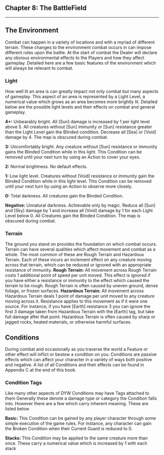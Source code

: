 ## Chapter 8: The BattleField
---



## The Environment
Combat can happen in a variety of locations and with a myriad of different terrain. These changes to the environment combat occurs in can impose different rules upon the battle. At the start of combat the Dealer will declare any obvious environmental effects to the Players and how they affect gameplay. Detailed here are a few basic features of the environment which will always be relevant to combat.

### Light
How well lit an area is can greatly impact not only combat but many aspects of gameplay. This aspect of an area is represented by a Light Level, a numerical value which grows as an area becomes more brightly lit. Detailed below are the possible light levels and their effects on combat and general gameplay.

**4+:** Unbearably bright. All [Sun]  damage is increased by 1 per light level above 5. All creatures without [Sun] immunity or [Sun] resistance greater than the Light Level gain the Blinded condition. Decrease all [Sea] or [Void] damage by 4. The map is obscured during combat.

**3:** Uncomfortably bright. Any creature without [Sun] resistance or immunity gains the Blinded Condition while in this light. This Condition can be removed until your next turn by using an Action to cover your eyes.

**2:** Normal brightness. No default effects.

**1:** Low light level. Creatures without [Void] resistance or immunity gain the Blinded Condition while in this light level. This Condition can be removed until your next turn by using an Action to observe more closely.

**0:** Total darkness. All creatures gain the Blinded Condition.

**Negative:** Unnatural darkness. Achievable only by magic. Reduce all [Sun] and [Sky] damage by 1 and increase all [Void] damage by 1 for each Light Level below 0. All Creatures gain the Blinded Condition. The map is obscured during combat.

### Terrain
The ground you stand on provides the foundation on which combat occurs. Terrain can have several qualities which affect movement and combat as a whole. The most common of these are Rough Terrain and Hazardous Terrain. Each of these incurs an inclement effect on any creature moving across that terrain, which can be reduced or ignored with an appropriate resistance of immunity.
**Rough Terrain:** All movement across Rough Terrain costs 1 additional point of speed per unit moved. This effect is ignored if you have either a resistance or immunity to the effect which caused the terrain to be rough. Rough Terrain is often caused by uneven ground, dense foliage, or frozen surfaces.
**Hazardous Terrain:** All movement across Hazardous Terrain deals 1 point of damage per unit moved to any creature moving across it. Resistance applies to this movement as if it were one source. For instance, if you have [Earth] resistance 3 you can ignore the first 3 damage taken from Hazardous Terrain with the [Earth] tag, but take full damage after that point. Hazardous Terrain is often caused by sharp or jagged rocks, heated materials, or otherwise harmful surfaces.

## Conditions
During combat and occasionally as you traverse the world a Feature or other effect will inflict or bestow a condition on you. Conditions are passive effects which can affect your character in a variety of ways both positive and negative. A list of all Conditions and their effects can be found in Appendix C at the end of this book.

### Condition Tags
Like many other aspects of DYW Conditions may have Tags attached to them Generally these denote a damage type or category the Condition falls into. However there are a few which carry inherent meaning. These are listed below

**Basic:** This Condition can be gained by any player character through some simple execution of the game rules. For instance, any character can gain the Broken Condition when their Current Guard is reduced to 0.

**Stacks:** This Condition may be applied to the same creature more than once. These carry a numerical value which is increased by 1 with each stack